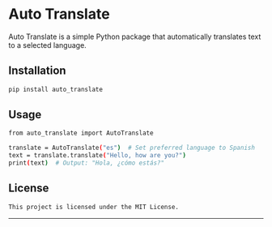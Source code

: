 # Auto Translate

Auto Translate is a simple Python package that automatically translates text to a selected language.

## Installation

```sh
pip install auto_translate
```

## Usage

```sh 
from auto_translate import AutoTranslate

translate = AutoTranslate("es")  # Set preferred language to Spanish
text = translate.translate("Hello, how are you?")
print(text)  # Output: "Hola, ¿cómo estás?"
```
## License

```sh
This project is licensed under the MIT License.
```

---